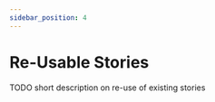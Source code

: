```yaml
---
sidebar_position: 4
---
```


# Re-Usable Stories

TODO short description on re-use of existing stories
